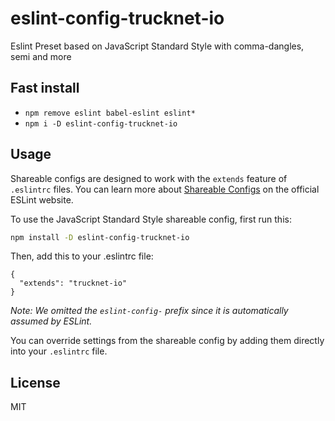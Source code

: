 # eslint-config-trucknet-io

Eslint Preset based on JavaScript Standard Style with comma-dangles, semi and more

## Fast install

- `npm remove eslint babel-eslint eslint*`
- `npm i -D eslint-config-trucknet-io`

## Usage

Shareable configs are designed to work with the `extends` feature of `.eslintrc` files.
You can learn more about
[Shareable Configs](http://eslint.org/docs/developer-guide/shareable-configs) on the
official ESLint website.

To use the JavaScript Standard Style shareable config, first run this:

```bash
npm install -D eslint-config-trucknet-io
```

Then, add this to your .eslintrc file:

```
{
  "extends": "trucknet-io"
}
```

*Note: We omitted the `eslint-config-` prefix since it is automatically assumed by ESLint.*

You can override settings from the shareable config by adding them directly into your
`.eslintrc` file.

## License

MIT
